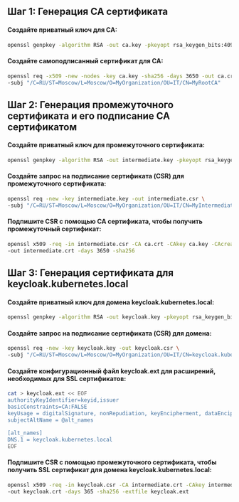 ## Шаг 1: Генерация CA сертификата
#### Создайте приватный ключ для CA:
```bash
openssl genpkey -algorithm RSA -out ca.key -pkeyopt rsa_keygen_bits:4096
```
#### Создайте самоподписанный сертификат для CA:
```bash
openssl req -x509 -new -nodes -key ca.key -sha256 -days 3650 -out ca.crt \
-subj "/C=RU/ST=Moscow/L=Moscow/O=MyOrganization/OU=IT/CN=MyRootCA"
```
## Шаг 2: Генерация промежуточного сертификата и его подписание CA сертификатом
#### Создайте приватный ключ для промежуточного сертификата:
```bash
openssl genpkey -algorithm RSA -out intermediate.key -pkeyopt rsa_keygen_bits:4096
```
#### Создайте запрос на подписание сертификата (CSR) для промежуточного сертификата:
```bash
openssl req -new -key intermediate.key -out intermediate.csr \
-subj "/C=RU/ST=Moscow/L=Moscow/O=MyOrganization/OU=IT/CN=MyIntermediateCA"
```
#### Подпишите CSR с помощью CA сертификата, чтобы получить промежуточный сертификат:
```bash
openssl x509 -req -in intermediate.csr -CA ca.crt -CAkey ca.key -CAcreateserial \
-out intermediate.crt -days 3650 -sha256
```
## Шаг 3: Генерация сертификата для keycloak.kubernetes.local
#### Создайте приватный ключ для домена keycloak.kubernetes.local:
```bash
openssl genpkey -algorithm RSA -out keycloak.key -pkeyopt rsa_keygen_bits:2048
```
#### Создайте запрос на подписание сертификата (CSR) для домена:
```bash
openssl req -new -key keycloak.key -out keycloak.csr \
-subj "/C=RU/ST=Moscow/L=Moscow/O=MyOrganization/OU=IT/CN=keycloak.kubernetes.local"
```
#### Создайте конфигурационный файл keycloak.ext для расширений, необходимых для SSL сертификатов:
```bash
cat > keycloak.ext << EOF
authorityKeyIdentifier=keyid,issuer
basicConstraints=CA:FALSE
keyUsage = digitalSignature, nonRepudiation, keyEncipherment, dataEncipherment
subjectAltName = @alt_names

[alt_names]
DNS.1 = keycloak.kubernetes.local
EOF
```
#### Подпишите CSR с помощью промежуточного сертификата, чтобы получить SSL сертификат для домена keycloak.kubernetes.local:
```bash
openssl x509 -req -in keycloak.csr -CA intermediate.crt -CAkey intermediate.key -CAcreateserial \
-out keycloak.crt -days 365 -sha256 -extfile keycloak.ext
```